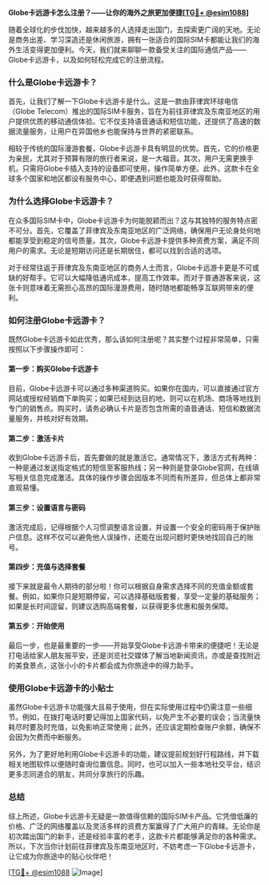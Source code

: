 **Globe卡远游卡怎么注册？——让你的海外之旅更加便捷[[TG💪+ @esim1088](https://t.me/s/esim1088)]**

随着全球化的步伐加快，越来越多的人选择走出国门，去探索更广阔的天地。无论是商务出差、学习深造还是休闲旅游，拥有一张适合的国际SIM卡都能让我们的海外生活变得更加便利。今天，我们就来聊聊一款备受关注的国际通信产品——Globe卡远游卡，以及如何轻松完成它的注册流程。

### 什么是Globe卡远游卡？

首先，让我们了解一下Globe卡远游卡是什么。这是一款由菲律宾环球电信（Globe Telecom）推出的国际SIM卡服务，旨在为前往菲律宾及东南亚地区的用户提供优质的移动通信体验。它不仅支持语音通话和短信功能，还提供了高速的数据流量服务，让用户在异国他乡也能保持与世界的紧密联系。

相较于传统的国际漫游套餐，Globe卡远游卡具有明显的优势。首先，它的价格更为亲民，尤其对于预算有限的旅行者来说，是一大福音。其次，用户无需更换手机，只需将Globe卡插入支持的设备即可使用，操作简单方便。此外，这款卡在全球多个国家和地区都设有服务中心，即便遇到问题也能及时获得帮助。

### 为什么选择Globe卡远游卡？

在众多国际SIM卡中，Globe卡远游卡为何能脱颖而出？这与其独特的服务特点密不可分。首先，它覆盖了菲律宾及东南亚地区的广泛网络，确保用户无论身处何地都能享受到稳定的信号质量。其次，Globe卡远游卡提供多种资费方案，满足不同用户的需求。无论是短期访问还是长期居住，都可以找到合适的选项。

对于经常往返于菲律宾及东南亚地区的商务人士而言，Globe卡远游卡更是不可或缺的好帮手。它可以大幅降低通讯成本，提高工作效率。而对于普通游客来说，这张卡则意味着无需担心高昂的国际漫游费用，随时随地都能畅享互联网带来的便利。

### 如何注册Globe卡远游卡？

既然Globe卡远游卡如此优秀，那么该如何注册呢？其实整个过程非常简单，只需按照以下步骤操作即可：

#### 第一步：购买Globe卡远游卡

目前，Globe卡远游卡可以通过多种渠道购买。如果你在国内，可以直接通过官方网站或授权经销商下单购买；如果已经到达目的地，则可以在机场、商场等地找到专门的销售点。购买时，请务必确认卡片是否包含所需的语音通话、短信和数据流量服务，并核对好有效期。

#### 第二步：激活卡片

收到Globe卡远游卡后，首先要做的就是激活它。通常情况下，激活方式有两种：一种是通过发送指定格式的短信至客服热线；另一种则是登录Globe官网，在线填写相关信息完成激活。具体的操作步骤会因版本不同而有所差异，但总体上都非常直观易懂。

#### 第三步：设置语言与密码

激活完成后，记得根据个人习惯调整语言设置，并设置一个安全的密码用于保护账户信息。这样不仅可以避免他人误操作，还能在出现问题时更快地找回自己的账号。

#### 第四步：充值与选择套餐

接下来就是最令人期待的部分啦！你可以根据自身需求选择不同的充值金额或套餐。例如，如果你只是短期停留，可以选择基础版套餐，享受一定量的基础服务；如果是长时间逗留，则建议选购高端套餐，以获得更多优惠和服务保障。

#### 第五步：开始使用

最后一步，也是最重要的一步——开始享受Globe卡远游卡带来的便捷吧！无论是打电话给家人朋友报平安，还是浏览社交媒体了解当地新闻资讯，亦或是查找附近的美食景点，这张小小的卡片都会成为你旅途中的得力助手。

### 使用Globe卡远游卡的小贴士

虽然Globe卡远游卡功能强大且易于使用，但在实际使用过程中仍需注意一些细节。例如，在拨打电话时要记得加上国家代码，以免产生不必要的误会；当流量快耗尽时要及时充值，以免影响正常使用；此外，还应该定期检查账户余额，确保不会因为欠费而中断服务。

另外，为了更好地利用Globe卡远游卡的功能，建议提前规划好行程路线，并下载相关地图软件以便随时查询位置信息。同时，也可以加入一些本地社交平台，结识更多志同道合的朋友，共同分享旅行的乐趣。

### 总结

综上所述，Globe卡远游卡无疑是一款值得信赖的国际SIM卡产品。它凭借低廉的价格、广泛的网络覆盖以及灵活多样的资费方案赢得了广大用户的青睐。无论你是初次踏出国门的新手，还是经验丰富的老手，这款卡片都能够满足你的各种需求。所以，下次当你计划前往菲律宾及东南亚地区时，不妨考虑一下Globe卡远游卡，让它成为你旅途中的贴心伙伴吧！

[[TG💪+ @esim1088](https://t.me/s/esim1088) ![Image](https://i.postimg.cc/4NQfJmqS/Snipaste-2025-05-13-00-14-12.png)]